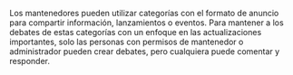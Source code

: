 Los mantenedores pueden utilizar categorías con el formato de anuncio para compartir información, lanzamientos o eventos. Para mantener a los debates de estas categorías con un enfoque en las actualizaciones importantes, solo las personas con permisos de mantenedor o administrador pueden crear debates, pero cualquiera puede comentar y responder.
